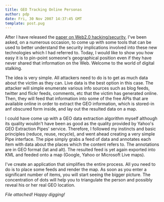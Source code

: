 ```yaml
---
title: GEO Tracking Online Personas
author: pdp
date: Fri, 30 Nov 2007 14:37:45 GMT
template: post.pug
---
```


After I have released the [paper on Web2.0 hacking/security](/blog/for-my-next-trick-hacking-web20), I've been asked, on a numerous occasion, to come up with some tools that can be used to better understand the security implications involved into these new technologies which I had referred to. Today, I would like to show you how easy it is to pin-point someone's geographical position even if they have never shared that information on the Web. Welcome to the world of digital stalking.

The idea is very simple. All attackers need to do is to get as much data about the victim as they can. Live data is the best option in this case. The attacker will simple enumerate various info sources such as blog feeds, twitter and flickr feeds, comments, etc that the victim has generated online. Then, they will feed that information into some of the free APIs that are available online in order to extract the GEO information, which is stored-in anf obscured form inside, and lay out the resulted data on a map.

I could have come up with a GEO data extraction algorithm myself although its quality wouldn't have been as good as the quality provided by Yahoo's GEO Extraction Pipes' service. Therefore, I followed my instincts and basic principles (reduce, reuse, recycle), and went ahead creating a very simple Pipe interface. The pipe simply grabs a feed of data and annotates each item with data about the places which the content refers to. The annotations are in GEO format (lat and alt). The resulted feed is yet again exported into KML and feeded onto a map (Google, Yahoo or Microsoft Live maps).

I've create an application that simplifies the entire process. All you need to do is to place some feeds and render the map. As soon as you enter a significant number of items, you will start seeing the bigger picture. The concentration of dots will help you to triangulate the person and possibly reveal his or her real GEO location.

_File attached! Happy digging!_
